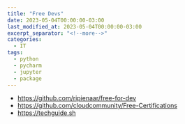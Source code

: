 ```yaml
---
title: "Free Devs"
date: 2023-05-04T00:00:00-03:00
last_modified_at: 2023-05-04T00:00:00-03:00
excerpt_separator: "<!--more-->"
categories:
  - IT
tags:
  - python
  - pycharm
  - jupyter
  - package
---
```


- https://github.com/ripienaar/free-for-dev
- https://github.com/cloudcommunity/Free-Certifications
- https://techguide.sh
